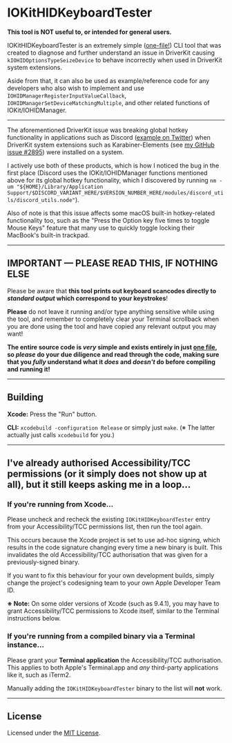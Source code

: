 # IOKitHIDKeyboardTester

**This tool is NOT useful to, or intended for general users.**

IOKitHIDKeyboardTester is an extremely simple ([one-file!](IOKitHIDKeyboardTester/IOKitHIDKeyboardTester.m)) CLI tool that was created to diagnose and further understand an issue in DriverKit causing `kIOHIDOptionsTypeSeizeDevice` to behave incorrectly when used in DriverKit system extensions.

Aside from that, it can also be used as example/reference code for any developers who also wish to implement and use `IOHIDManagerRegisterInputValueCallback`, `IOHIDManagerSetDeviceMatchingMultiple`, and other related functions of IOKit/IOHIDManager.

---

The aforementioned DriverKit issue was breaking global hotkey functionality in applications such as Discord ([example on Twitter](https://twitter.com/akemin_dayo/status/1464234080216629251)) when DriverKit system extensions such as Karabiner-Elements (see [my GitHub issue #2895](https://github.com/pqrs-org/Karabiner-Elements/issues/2895)) were installed on a system.

I actively use both of these products, which is how I noticed the bug in the first place (Discord uses the IOKit/IOHIDManager functions mentioned above for its global hotkey functionality, which I discovered by running `nm -um "${HOME}/Library/Application Support/$DISCORD_VARIANT_HERE/$VERSION_NUMBER_HERE/modules/discord_utils/discord_utils.node"`).

Also of note is that this issue affects some macOS built-in hotkey-related functionality too, such as the "Press the Option key five times to toggle Mouse Keys" feature that many use to quickly toggle locking their MacBook's built-in trackpad.

---

## IMPORTANT — PLEASE READ THIS, IF NOTHING ELSE

Please be aware that **this tool prints out keyboard scancodes directly to _standard output_ which correspond to your keystrokes**!

**Please** do not leave it running and/or type anything sensitive while using the tool, and remember to completely clear your Terminal scrollback when you are done using the tool and have copied any relevant output you may want!

**The entire source code is _very_ simple and exists entirely in just [one file](IOKitHIDKeyboardTester/IOKitHIDKeyboardTester.m), so _please_ do your due diligence and read through the code, making sure that you _fully_ understand what it _does_ and _doesn't_ do before compiling and running it!**

---

## Building

**Xcode:** Press the "Run" button.

**CLI:** `xcodebuild -configuration Release` or simply just `make`. (※ The latter actually just calls `xcodebuild` for you.)

---

## I've already authorised Accessibility/TCC permissions (or it simply does not show up at all), but it still keeps asking me in a loop…

### If you're running from Xcode…

Please uncheck and recheck the existing `IOKitHIDKeyboardTester` entry from your Accessibility/TCC permissions list, then run the tool again.

This occurs because the Xcode project is set to use ad-hoc signing, which results in the code signature changing every time a new binary is built. This invalidates the old Accessibility/TCC authorisation that was given for a previously-signed binary.

If you want to fix this behaviour for your own development builds, simply change the project's codesigning team to your own Apple Developer Team ID.

**※ Note:** On some older versions of Xcode (such as 9.4.1), you may have to grant Accessibility/TCC permissions to Xcode itself, similar to the Terminal instructions below.

### If you're running from a compiled binary via a Terminal instance…

Please grant your **Terminal application** the Accessibility/TCC authorisation. This applies to both Apple's Terminal.app and _any_ third-party applications like it, such as iTerm2.

Manually adding the `IOKitHIDKeyboardTester` binary to the list will **not** work.

---

## License

Licensed under the [MIT License](https://opensource.org/licenses/MIT).
